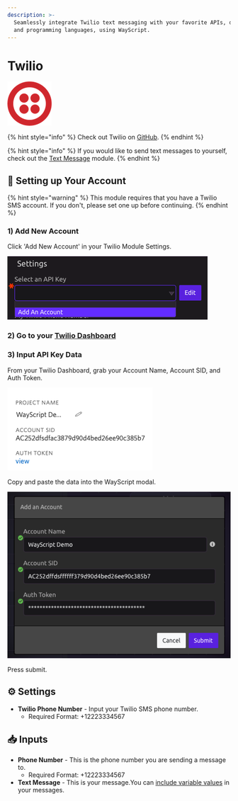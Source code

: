 ```yaml
---
description: >-
  Seamlessly integrate Twilio text messaging with your favorite APIs, databases,
  and programming languages, using WayScript.
---
```


# Twilio

![Send text messages.](../../.gitbook/assets/twilio.png)

{% hint style="info" %}
Check out Twilio on [GitHub](https://github.com/twilio/twilio-python).
{% endhint %}

{% hint style="info" %}
If you would like to send text messages to yourself, check out the [Text Message](text-message.md) module.
{% endhint %}

## 🔗 Setting up Your Account

{% hint style="warning" %}
This module requires that you have a Twilio SMS account. If you don't, please set one up before continuing. 
{% endhint %}

### 1\) Add New Account

Click 'Add New Account' in your Twilio Module Settings.

![Twilio Settings](../../.gitbook/assets/screenshot-2019-07-16-15.36.43.png)

### 2\) Go to your [Twilio Dashboard](https://www.twilio.com/console)

### 3\) Input API Key Data

From your Twilio Dashboard, grab your Account Name, Account SID, and Auth Token. 

![On Twilio Dashboard](../../.gitbook/assets/screenshot-2019-07-16-15.42.17.png)

Copy and paste the data into the WayScript modal.

![](../../.gitbook/assets/screenshot-2019-07-16-15.44.57.png)

Press submit.

## ⚙ Settings

* **Twilio Phone Number** - Input your Twilio SMS phone number. 
  * Required Format: +12223334567

## 📥 Inputs

* **Phone Number** - This is the phone number you are sending a message to.
  * Required Format: +12223334567
* **Text Message** - This is your message.You can [include variable values](../../getting_started/modules.md#option-two-hardcode-a-value) in your messages.

